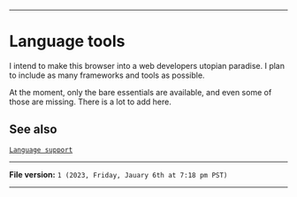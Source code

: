 
***

# Language tools

I intend to make this browser into a web developers utopian paradise. I plan to include as many frameworks and tools as possible.

At the moment, only the bare essentials are available, and even some of those are missing. There is a lot to add here.

## See also

[`Language support`](/Settings/!Language_Support/)

***

**File version:** `1 (2023, Friday, Jauary 6th at 7:18 pm PST)`

***
